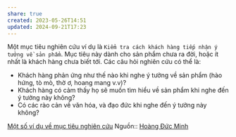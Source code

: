 ```yaml
---
share: true
created: 2023-05-26T14:51
updated: 2024-09-21T17:23
---
```

Một mục tiêu nghiên cứu ví dụ là `Kiểm tra cách khách hàng tiếp nhận ý tưởng về sản phẩm`. Mục tiêu này dành cho sản phẩm chưa ra đời, hoặc ít nhất là khách hàng chưa biết tới. Các câu hỏi nghiên cứu có thể là:
- Khách hàng phản ứng như thế nào khi nghe ý tưởng về sản phẩm (hào hứng, tò mò, thờ ơ, hoang mang v.v)?
- Khách hàng có cảm thấy họ sẽ muốn tìm hiểu về sản phẩm khi nghe đến ý tưởng này không?
- Có các rào cản về văn hóa, và đạo đức khi nghe đến ý tưởng này không?

[Một số ví dụ về mục tiêu nghiên cứu](./Ng%C6%B0%E1%BB%9Di%20d%C3%B9ng/Ph%E1%BB%8Fng%20v%E1%BA%A5n/M%E1%BB%99t%20s%E1%BB%91%20v%C3%AD%20d%E1%BB%A5%20v%E1%BB%81%20m%E1%BB%A5c%20ti%C3%AAu%20nghi%C3%AAn%20c%E1%BB%A9u.md)
Nguồn:: [Hoàng Đức Minh](../../../%CE%9E%20Ngu%E1%BB%93n/Qu%E1%BA%A3n%20l%C3%BD%20d%E1%BB%B1%20%C3%A1n,%20ph%C3%A1t%20tri%E1%BB%83n%20s%E1%BA%A3n%20ph%E1%BA%A9m,%20x%C3%A2y%20d%E1%BB%B1ng%20t%E1%BB%95%20ch%E1%BB%A9c/Ho%C3%A0ng%20%C4%90%E1%BB%A9c%20Minh.md)

